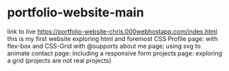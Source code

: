 # portfolio-website-main
link to live
https://portfolio-website-chris.000webhostapp.com/index.html
this is my first website exploring html and foremost CSS
Profile page: with flex-box and CSS-Grid with @supports
about me page: using svg to animate
contact page: including a responsive form
projects page: exploring a grid (projects are not real projects)
